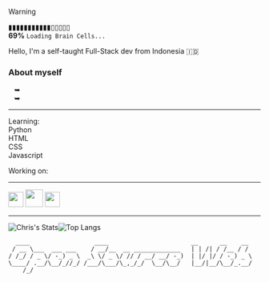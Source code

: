 > [!WARNING]
> ▮▮▮▮▮▮▮▮▮▮▮▯▯▯▯▯<br>
> **69%** ```Loading Brain Cells...```

Hello, I'm a self-taught Full-Stack dev from Indonesia 🇮🇩

### About myself
   ➥ <br>
   ➥ <br>
   
---

Learning:<br>
Python<br>
HTML<br>
CSS<br>
Javascript<br>

Working on:

---
<p>
   <img height="30" src="https://raw.githubusercontent.com/Kyorumi/Kyorumi/main/images/TailwindCSS.png">
   <img height="35" src="https://raw.githubusercontent.com/Kyorumi/Kyorumi/main/images/GOlang.png">
   <img height="30" src="https://raw.githubusercontent.com/Kyorumi/Kyorumi/main/images/JS.png">
</p>

---

![Chris's Stats](https://github-readme-stats.vercel.app/api?username=Kyorumi&theme=ambient_gradient&show_icons=true&hide_border=true&count_private=true&hide_title=true&hide=issues)![Top Langs](https://github-readme-stats.vercel.app/api/top-langs/?username=Kyorumi&layout=donut&theme=ambient_gradient&hide_border=true&langs_count=6)



```
  ____                  ____                       __      __    __ 
 / __ \___  ___ ___    / __/__  __ _____________   | | /| / /__ / / 
/ /_/ / _ \/ -_) _ \  _\ \/ _ \/ // / __/ __/ -_)  | |/ |/ / -_) _ \
\____/ .__/\__/_//_/ /___/\___/\_,_/_/  \__/\__/   |__/|__/\__/_.__/
    /_/ 
```            

